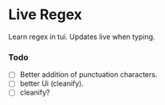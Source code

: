# Live Regex

Learn regex in tui. Updates live when typing.

### Todo
- [ ] Better addition of punctuation characters.
- [ ] better Ui (cleanify).
- [ ] cleanify?
